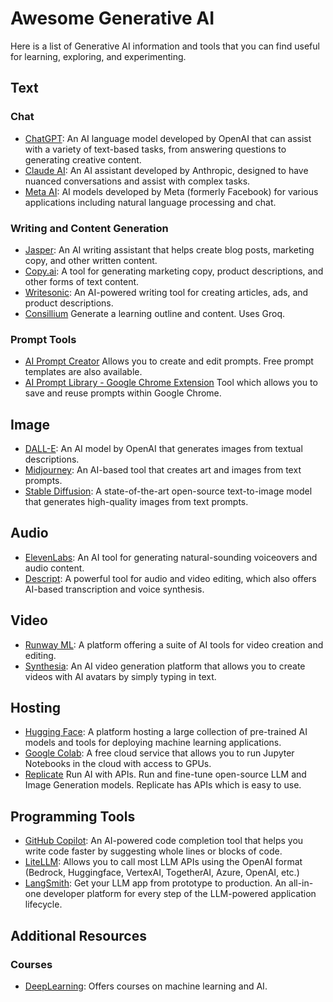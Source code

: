 # Awesome Generative AI

Here is a list of Generative AI information and tools that you can find useful for learning, exploring, and experimenting.

## Text

### Chat
- [ChatGPT](https://www.openai.com/chatgpt): An AI language model developed by OpenAI that can assist with a variety of text-based tasks, from answering questions to generating creative content.
- [Claude AI](https://www.anthropic.com/claude): An AI assistant developed by Anthropic, designed to have nuanced conversations and assist with complex tasks.
- [Meta AI](https://ai.facebook.com/): AI models developed by Meta (formerly Facebook) for various applications including natural language processing and chat.

### Writing and Content Generation
- [Jasper](https://www.jasper.ai/): An AI writing assistant that helps create blog posts, marketing copy, and other written content.
- [Copy.ai](https://www.copy.ai/): A tool for generating marketing copy, product descriptions, and other forms of text content.
- [Writesonic](https://writesonic.com/): An AI-powered writing tool for creating articles, ads, and product descriptions.
- [Consillium](https://consillium.com/) Generate a learning outline and content. Uses Groq.

### Prompt Tools
- [AI Prompt Creator](https://donvito.github.io/ai-prompt-creator-live/) Allows you to create and edit prompts. Free prompt templates are also available. 
- [AI Prompt Library - Google Chrome Extension](https://chromewebstore.google.com/detail/ai-prompt-library-by-donv/mplkgmmdongmokckekhojjnooopkphlf)  Tool which allows you to save and reuse prompts within Google Chrome.

## Image

- [DALL-E](https://www.openai.com/dall-e-2): An AI model by OpenAI that generates images from textual descriptions.
- [Midjourney](https://www.midjourney.com/): An AI-based tool that creates art and images from text prompts.
- [Stable Diffusion](https://stability.ai/): A state-of-the-art open-source text-to-image model that generates high-quality images from text prompts.

## Audio

- [ElevenLabs](https://elevenlabs.io/): An AI tool for generating natural-sounding voiceovers and audio content.
- [Descript](https://www.descript.com/): A powerful tool for audio and video editing, which also offers AI-based transcription and voice synthesis.

## Video

- [Runway ML](https://runwayml.com/): A platform offering a suite of AI tools for video creation and editing.
- [Synthesia](https://www.synthesia.io/): An AI video generation platform that allows you to create videos with AI avatars by simply typing in text.

## Hosting

- [Hugging Face](https://huggingface.co/): A platform hosting a large collection of pre-trained AI models and tools for deploying machine learning applications.
- [Google Colab](https://colab.research.google.com/): A free cloud service that allows you to run Jupyter Notebooks in the cloud with access to GPUs.
- [Replicate](https://replicate.com) Run AI with APIs. Run and fine-tune open-source LLM and Image Generation models. Replicate has APIs which is easy to use.

## Programming Tools

- [GitHub Copilot](https://github.com/features/copilot): An AI-powered code completion tool that helps you write code faster by suggesting whole lines or blocks of code.
- [LiteLLM](https://litellm.ai/): Allows you to call most LLM APIs using the OpenAI format (Bedrock, Huggingface, VertexAI, TogetherAI, Azure, OpenAI, etc.)
- [LangSmith](https://www.langchain.com/langsmith): Get your LLM app from prototype to production. An all-in-one developer platform for every step of the LLM-powered application lifecycle.

## Additional Resources

### Courses
- [DeepLearning](https://www.deeplearning.ai/): Offers courses on machine learning and AI.
